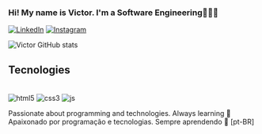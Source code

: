### Hi! My name is Victor. I'm a Software Engineering👨🏻‍💻
[![LinkedIn](https://img.shields.io/badge/LinkedIn-0077B5?style=for-the-badge&logo=linkedin&logoColor=white)](https://www.linkedin.com/in/victornestalidev/)
[![Instagram](https://img.shields.io/badge/Instagram-E4405F?style=for-the-badge&logo=instagram&logoColor=white)](https://www.instagram.com/devnestali/)

![Victor GitHub stats](https://github-readme-stats.vercel.app/api?username=devnestali&show_icons=true&theme=radical)


## Tecnologies
<div style="display: inline_block"></div><br/>
  <img align="center" alt="html5" src="https://img.shields.io/badge/HTML5-E34F26?style=for-the-badge&logo=html5&logoColor=white"/>
  <img align="center" alt="css3" src="https://img.shields.io/badge/CSS3-1572B6?style=for-the-badge&logo=css3&logoColor=white"/>
  <img align="center" alt="js" src="https://img.shields.io/badge/JavaScript-F7DF1E?style=for-the-badge&logo=javascript&logoColor=black"/>
</div>

Passionate about programming and technologies. Always learning 🚀
Apaixonado por programação e tecnologias. Sempre aprendendo 🚀 [pt-BR]

